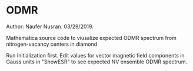 # ODMR

Author: Naufer Nusran. 03/29/2019.

Mathematica source code to viusalize expected ODMR spectrum from nitrogen-vacancy centers in diamond

Run Initialization first. 
Edit values for vector magnetic field components in Gauss units in "ShowESR" to see expected NV ensemble ODMR spectrum.

